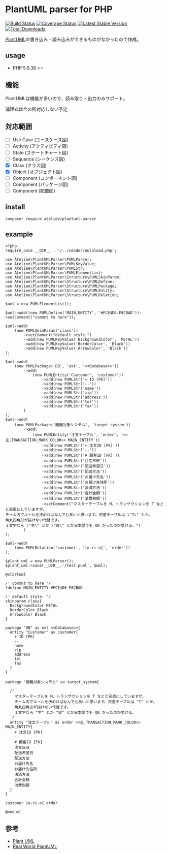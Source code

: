# PlantUML parser for PHP

[![Build Status](https://travis-ci.org/ateliee/plantuml-parser.svg?branch=development)](https://travis-ci.org/ateliee/plantuml-parser)
[![Coverage Status](https://coveralls.io/repos/github/ateliee/plantuml-parser/badge.svg?branch=%28HEAD+detached+at+75dabae%29)](https://coveralls.io/github/ateliee/plantuml-parser?branch=%28HEAD+detached+at+75dabae%29)
[![Latest Stable Version](https://poser.pugx.org/ateliee/plantuml-parser/v/stable)](https://packagist.org/packages/ateliee/plantuml-parser)
[![Total Downloads](https://poser.pugx.org/ateliee/plantuml-parser/downloads)](https://packagist.org/packages/ateliee/plantuml-parser)

[PlantUML](http://plantuml.com/ja/)の書き込み・読み込みができるものがなかったので作成。

## usage
* PHP 5.5.38 >=

## 機能
PlantUMLは機能が多いので、読み取り・出力のみサポート。

論理式は今の所対応しない予定

## 対応範囲

* [ ] Use Case (ユースケース図)
* [ ] Activity (アクティビティ図)
* [ ] State (ステートチャート図)	
* [ ] Sequence (シーケンス図)
* [x] Class (クラス図)
* [x] Object (オブジェクト図)
* [ ] Component (コンポーネント図)
* [ ] Component (パッケージ図)
* [ ] Component (配置図)

## install
```
composer require ateliee/plantuml-parser
```

## example

```
<?php
require_once __DIR__ . '/../vendor/autoload.php';

use Ateliee\PlantUMLParser\PUMLParser;
use Ateliee\PlantUMLParser\PUMLKeyValue;
use Ateliee\PlantUMLParser\PUMLStr;
use Ateliee\PlantUMLParser\PUMLElementList;
use Ateliee\PlantUMLParser\Structure\PUMLSkinParam;
use Ateliee\PlantUMLParser\Structure\PUMLDefine;
use Ateliee\PlantUMLParser\Structure\PUMLPackage;
use Ateliee\PlantUMLParser\Structure\PUMLEntity;
use Ateliee\PlantUMLParser\Structure\PUMLRelation;

$uml = new PUMLElementList();

$uml->add((new PUMLDefine('MAIN_ENTITY', '#FCE4D6-F8CBAD'))->setComment("commnt to here"));

$uml->add(
    (new PUMLSkinParam('class'))
        ->setComment("default style.")
        ->add(new PUMLKeyValue('BackgroundColor', 'METAL'))
        ->add(new PUMLKeyValue('BorderColor', 'Black'))
        ->add(new PUMLKeyValue('ArrowColor', 'Black'))
);

$uml->add(
    (new PUMLPackage('DB', 'ext', '<<Database>>'))
        ->add(
            (new PUMLEntity('Customer', 'customer'))
                ->add(new PUMLStr('+ ID [PK]'))
                ->add(new PUMLStr('--'))
                ->add(new PUMLStr('name'))
                ->add(new PUMLStr('zip'))
                ->add(new PUMLStr('address'))
                ->add(new PUMLStr('tel'))
                ->add(new PUMLStr('fax'))
        )
);
$uml->add(
    (new PUMLPackage('開発対象システム', 'target_system'))
        ->add(
            (new PUMLEntity('注文テーブル', 'order', '<<主,TRANSACTION_MARK_COLOR>> MAIN_ENTITY'))
                ->add(new PUMLStr('+ 注文ID [PK]'))
                ->add(new PUMLStr('--'))
                ->add(new PUMLStr('# 顧客ID [FK]'))
                ->add(new PUMLStr('注文日時'))
                ->add(new PUMLStr('配送希望日'))
                ->add(new PUMLStr('配送方法'))
                ->add(new PUMLStr('お届け先名'))
                ->add(new PUMLStr('お届け先住所'))
                ->add(new PUMLStr('決済方法'))
                ->add(new PUMLStr('合計金額'))
                ->add(new PUMLStr('消費税額'))
                ->setComment("マスターテーブルを M、トランザクションを T などと安直にしていますが、
チーム内でルールを決めればなんでも良いと思います。交差テーブルは \"I\" とか。
角丸四角形が描けない代替です。
１文字なら \"主\" とか \"従\" とか日本語でも OK だったのが受ける。")
        )
);

$uml->add(
    (new PUMLRelation('customer', '|o-ri-o{', 'order'))
);

$plant_uml = new PUMLParser();
$plant_uml->save(__DIR__.'/test.puml', $uml);
```

```puml
@startuml

/' commnt to here '/
!define MAIN_ENTITY #FCE4D6-F8CBAD

/' default style. '/
skinparam class{
  BackgroundColor METAL
  BorderColor Black
  ArrowColor Black
}

package "DB" as ext <<Database>>{
  entity "Customer" as customer{
    + ID [PK]
    --
    name
    zip
    address
    tel
    fax
  }
}

package "開発対象システム" as target_system{

  /'
    マスターテーブルを M、トランザクションを T などと安直にしていますが、
    チーム内でルールを決めればなんでも良いと思います。交差テーブルは "I" とか。
    角丸四角形が描けない代替です。
    １文字なら "主" とか "従" とか日本語でも OK だったのが受ける。
  '/
  entity "注文テーブル" as order <<主,TRANSACTION_MARK_COLOR>> MAIN_ENTITY{
    + 注文ID [PK]
    --
    # 顧客ID [FK]
    注文日時
    配送希望日
    配送方法
    お届け先名
    お届け先住所
    決済方法
    合計金額
    消費税額
  }
}

customer |o-ri-o{ order

@enduml
```

## 参考
* [Plant UML](http://plantuml.com/ja/)
* [Real World PlantUML](https://real-world-plantuml.com/)
